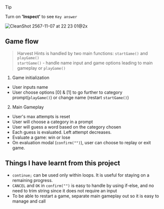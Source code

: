 > [!TIP]
> Turn on **'Inspect'** to see `Key answer`

![CleanShot 2567-11-07 at 22 23 01@2x](https://github.com/user-attachments/assets/ccff3814-92d6-4e68-b62e-ae0c255d9814)

## Game flow
> Harvest Hints is handled by two main functions: `startGame()` and `playGame()`
> <br> `startGame()` - handle name input and game options leading to main gameplay or `playGame()`
1. Game initialization
- User inputs name
- User choose options [0] & [1] to go further to category prompt(`playGame()`) or change name (restart `startGame()`)
2. Main Gameplay
- User's max attempts is reset
- User will choose a category in a prompt
- User will guess a word based on the category chosen
- Each guess is evaluated. Left attempt decreases.
- Evaluate a game: win or lose
- On evaluation modal (`confirm("")`), user can choose to replay or exit game.


## Things I have learnt from this project
- `continue;` can be used only within loops. It is useful for staying on a remaining progress.
- `CANCEL` and `OK` in `confirm("")` is easy to handle by using if-else, and no need to trim string since it does not require an input
- To be able to restart a game, separate main gameplay out so it is easy to manage and call
